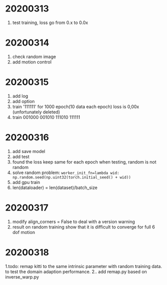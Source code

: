 # 20200313
1. test training, loss go from 0.x to 0.0x

# 20200314
1. check random image
2. add motion control

# 20200315
1. add log
2. add option
3. train '111111' for 1000 epoch(10 data each epoch) loss is 0,00x (unfortunately deleted)
4. train 001000 001010 111010 111111

# 20200316
1. add save model
2. add test
3. found the loss keep same for each epoch when testing, random is not random 
4. solve random problem: `worker_init_fn=lambda wid: np.random.seed(np.uint32(torch.initial_seed() + wid))`
5. add gpu train
6. len(dataloader) = len(dataset)/batch_size
# 20200317
1. modify align_corners = False to deal with a version warning
2. result on random training show that it is difficult to converge for full 6 dof motion

# 20200318
1.todo:  remap kitti to the same intrinsic parameter with random training data. to test the domain 
adaption performance.
2.. add remap.py based on inverse_warp.py
